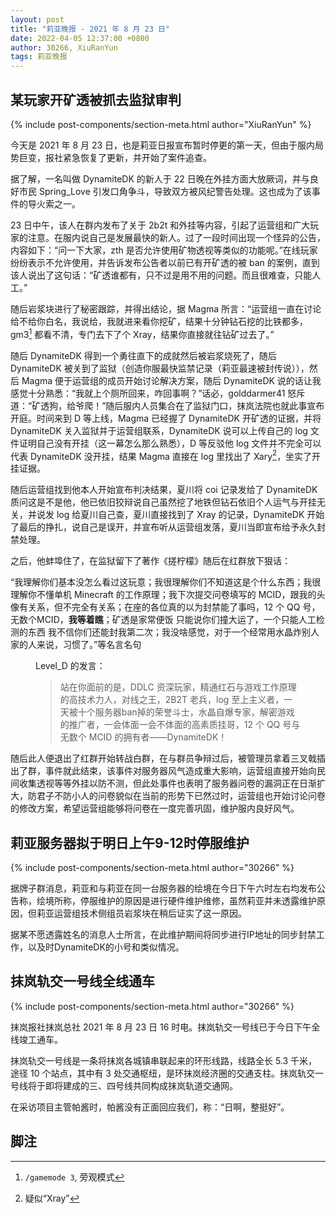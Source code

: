 ```yaml
---
layout: post
title: "莉亚晚报 - 2021 年 8 月 23 日"
date: 2022-04-05 12:37:00 +0800
author: 30266, XiuRanYun
tags: 莉亚晚报
---
```


## 某玩家开矿透被抓去监狱审判
{% include post-components/section-meta.html author="XiuRanYun" %}

今天是 2021 年 8 月 23 日，也是莉亚日报宣布暂时停更的第一天，但由于服内局势巨变，报社紧急恢复了更新，并开始了案件追查。

据了解，一名叫做 DynamiteDK 的新人于 22 日晚在外挂方面大放厥词，并与良好市民 Spring_Love 引发口角争斗，导致双方被风纪警告处理。这也成为了该事件的导火索之一。

23 日中午，该人在群内发布了关于 2b2t 和外挂等内容，引起了运营组和广大玩家的注意。在服内说自己是发展最快的新人。过了一段时间出现一个怪异的公告，内容如下：“问一下大家，zth 是否允许使用矿物透视等类似的功能呢。”在线玩家纷纷表示不允许使用，并告诉发布公告者以前已有开矿透的被 ban 的案例，直到该人说出了这句话：“矿透谁都有，只不过是用不用的问题。而且很难查，只能人工。”

随后岩浆块进行了秘密跟踪，并得出结论，据 Magma 所言：“运营组一直在讨论给不给你白名，我说给，我就进来看你挖矿，结果十分钟钻石挖的比铁都多，gm3[^1] 都看不清，专门去下了个 Xray，结果你直接就往钻矿过去了。”

随后 DynamiteDK 得到一个勇往直下的成就然后被岩浆烧死了，随后 DynamiteDK 被关到了监狱（创造你服最快监禁记录（莉亚最速被封传说）），然后 Magma 便于运营组的成员开始讨论解决方案，随后 DynamiteDK 说的话让我感觉十分熟悉：“我就上个厕所回来，咋回事啊？”话必，golddarmer41 怒斥道：“矿透狗，给爷爬！”随后服内人员集合在了监狱门口，抹岚法院也就此事宣布开庭。时间来到 D 等上线，Magma 已经握了 DynamiteDK 开矿透的证据，并将 DynamiteDK 关入监狱并于运营组联系，DynamiteDK 说可以上传自己的 log 文件证明自己没有开挂（这一幕怎么那么熟悉），D 等反驳他 log 文件并不完全可以代表 DynamiteDK 没开挂，结果 Magma 直接在 log 里找出了 Xary[^2]，坐实了开挂证据。

随后运营组找到他本人开始宣布判决结果，夏川将 coi 记录发给了 DynamiteDK 质问这是不是他，他已依旧狡辩说自己虽然挖了地铁但钻石依旧个人运气与开挂无关，并说发 log 给夏川自己查，夏川直接找到了 Xray 的记录，DynamiteDK 开始了最后的挣扎，说自己是误开，并宣布听从运营组发落，夏川当即宣布给予永久封禁处理。

之后，他蚌埠住了，在监狱留下了著作《搓柠檬》随后在红群放下狠话：

“我理解你们基本没怎么看过这玩意；我很理解你们不知道这是个什么东西；我很理解你不懂单机 Minecraft 的工作原理；我下次提交问卷填写的 MCID，跟我的头像有关系，但不完全有关系；在座的各位真的以为封禁能了事吗，12 个 QQ 号，无数个MCID，**我等着瞧**；矿透是家常便饭 只能说你们撞大运了，一个只能人工检测的东西 我不信你们还能封我第二次；我没啥感觉，对于一个经常用水晶炸别人家的人来说，习惯了。”等名言名句

<figure>
<figcaption>Level_D 的发言：</figcaption>

<blockquote class="blockquote">
<p>站在你面前的是，DDLC 资深玩家，精通红石与游戏工作原理的高技术力人，对线之王，2B2T 老兵，log 至上主义者，一天被十个服务器ban掉的荣誉斗士，水晶自爆专家，解密游戏的推广者，一会体面一会不体面的高素质挂哥，12 个 QQ 号与无数个 MCID 的拥有者——DynamiteDK！</p>
</blockquote>
</figure>

随后此人便退出了红群开始转战白群，在与群员争辩过后，被管理员拿着三叉戟插出了群，事件就此结束，该事件对服务器风气造成重大影响，运营组直接开始向民间收集透视等等外挂以防不测，但此处事件也表明了服务器问卷的漏洞正在日渐扩大，防君子不防小人的问卷貌似在当前的形势下已然过时，运营组也开始讨论问卷的修改方案，希望运营组能够将问卷在一度完善巩固，维护服内良好风气。

## 莉亚服务器拟于明日上午9-12时停服维护
{% include post-components/section-meta.html author="30266" %}

据牌子群消息，莉亚和与莉亚在同一台服务器的绘境在今日下午六时左右均发布公告称，绘境所称，停服维护的原因是进行硬件维护维修，虽然莉亚并未透露维护原因，但莉亚运营组技术侧组员岩浆块在稍后证实了这一原因。

据某不愿透露姓名的消息人士所言，在此维护期间将同步进行IP地址的同步封禁工作，以及时DynamiteDK的小号和类似情况。

## 抹岚轨交一号线全线通车
{% include post-components/section-meta.html author="30266" %}

抹岚报社抹岚总社 2021 年 8 月 23 日 16 时电。抹岚轨交一号线已于今日下午全线竣工通车。

抹岚轨交一号线是一条将抹岚各城镇串联起来的环形线路，线路全长 5.3 千米，途径 10 个站点，其中有 3 处交通枢纽，是环抹岚经济圈的交通支柱。抹岚轨交一号线将于即将建成的三、四号线共同构成抹岚轨道交通网。

在采访项目主管帕酱时，帕酱没有正面回应我们，称：“日啊，整挺好”。

## 脚注
[^1]: `/gamemode 3`, 旁观模式
[^2]: 疑似“Xray”
